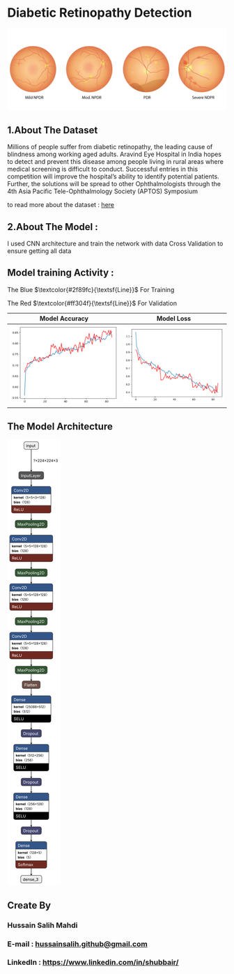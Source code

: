 # Diabetic Retinopathy Detection 

<img src='assets/example.png'/>

## 1.About The Dataset
Millions of people suffer from diabetic retinopathy, the leading cause of blindness among working aged adults. Aravind Eye Hospital in India hopes to detect and prevent this disease among people living in rural areas where medical screening is difficult to conduct. Successful entries in this competition will improve the hospital’s ability to identify potential patients. Further, the solutions will be spread to other Ophthalmologists through the 4th Asia Pacific Tele-Ophthalmology Society (APTOS) Symposium

to read more about the dataset : [here](https://www.kaggle.com/competitions/aptos2019-blindness-detection/overview/description)

## 2.About The Model : 
I used CNN architecture and train the network with data Cross Validation to ensure getting all data


## Model training Activity : 

The Blue $\textcolor{#2f89fc}{\textsf{Line}}$ For Training

The Red $\textcolor{#ff304f}{\textsf{Line}}$ For Validation

Model Accuracy       |        Model Loss
:-------------------------:|:-------------------------:
![accuracy](assets/accuracy.png)  |  ![loss](assets/loss.png)



## The Model Architecture
<img src='assets/model.svg'/>

## Create By 
### Hussain Salih Mahdi 
### E-mail : hussainsalih.github@gmail.com
### LinkedIn : https://www.linkedin.com/in/shubbair/
